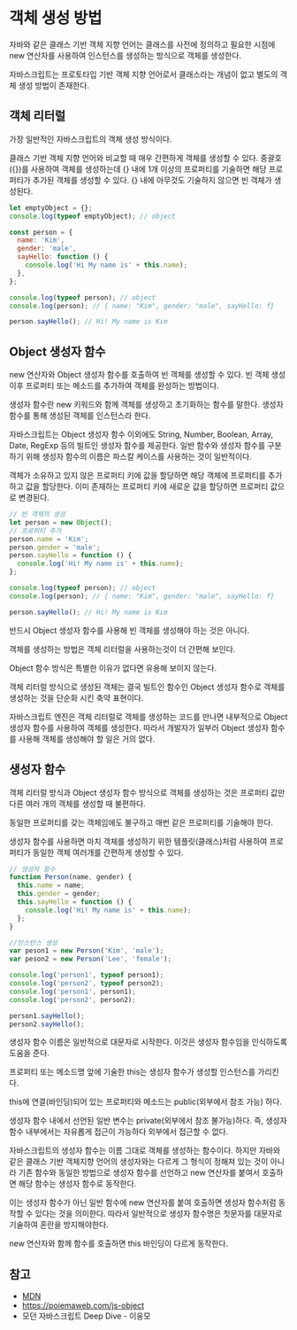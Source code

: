 # 객체 생성 방법

자바와 같은 클래스 기반 객체 지향 언어는 클래스를 사전에 정의하고 필요한 시점에 new 연산자를 사용하여 인스턴스를 생성하는 방식으로 객체를 생성한다.

자바스크립트는 프로토타입 기반 객체 지향 언어로서 클래스라는 개념이 없고 별도의 객체 생성 방법이 존재한다.

## 객체 리터럴

가장 일반적인 자바스크립트의 객체 생성 방식이다.

클래스 기반 객체 지향 언어와 비교할 때 매우 간편하게 객체를 생성할 수 있다. 중괄호({})를 사용하여 객체를 생성하는데 {} 내에 1개 이상의 프로퍼티를 기술하면 해당 프로퍼티가 추가된 객체를 생성할 수 있다. {} 내에 아무것도 기술하지 않으면 빈 객체가 생성된다.

```js
let emptyObject = {};
console.log(typeof emptyObject); // object

const person = {
  name: 'Kim',
  gender: 'male',
  sayHello: function () {
    console.log('Hi My name is' + this.name);
  },
};

console.log(typeof person); // object
console.log(person); // { name: "Kim", gender: "male", sayHello: f}

person.sayHello(); // Hi! My name is Kim
```

## Object 생성자 함수

new 연산자와 Object 생성자 함수를 호출하여 빈 객체를 생성할 수 있다. 빈 객체 생성 이후 프로퍼티 또는 메소드를 추가하여 객체를 완성하는 방법이다.

생성자 함수란 new 키워드와 함께 객체를 생성하고 초기화하는 함수를 말한다. 생성자 함수를 통해 생성된 객체를 인스턴스라 한다.

자바스크립트는 Object 생성자 함수 이외에도 String, Number, Boolean, Array, Date, RegExp 등의 빌트인 생성자 함수를 제공한다. 일반 함수와 생성자 함수를 구분하기 위해 생성자 함수의 이름은 파스칼 케이스를 사용하는 것이 일반적이다.

객체가 소유하고 있지 않은 프로퍼티 키에 값을 할당하면 해당 객체에 프로퍼티를 추가하고 값을 할당한다. 이미 존재하는 프로퍼티 키에 새로운 값을 할당하면 프로퍼티 값으로 변경된다.

```js
// 빈 객체의 생성
let person = new Object();
// 프로퍼티 추가
person.name = 'Kim';
person.gender = 'male';
person.sayHello = function () {
  console.log('Hi! My name is' + this.name);
};

console.log(typeof person); // object
console.log(person); // { name: "Kim", gender: "male", sayHello: f}

person.sayHello(); // Hi! My name is Kim
```

반드시 Object 생성자 함수를 사용해 빈 객체를 생성해야 하는 것은 아니다.

객체를 생성하는 방법은 객체 리터럴을 사용하는것이 더 간편해 보인다.

Object 함수 방식은 특별한 이유가 없다면 유용해 보이지 않는다.

객체 리터럴 방식으로 생성된 객체는 결국 빌트인 함수인 Object 생성자 함수로 객체를 생성하는 것을 단순화 시킨 축약 표현이다.

자바스크립트 엔진은 객체 리터럴로 객체를 생성하는 코드를 만나면 내부적으로 Object 생성자 함수를 사용하여 객체를 생성한다. 따라서 개발자가 일부러 Object 생성자 함수를 사용해 객체를 생성해야 할 일은 거의 없다.

## 생성자 함수

객체 리터럴 방식과 Object 생성자 함수 방식으로 객체를 생성하는 것은 프로퍼티 값만 다른 여러 개의 객체를 생성할 때 불편하다.

동일한 프로퍼티를 갖는 객체임에도 불구하고 매번 같은 프로퍼티를 기술해야 한다.

생성자 함수를 사용하면 마치 객체를 생성하기 위한 템플릿(클래스)처럼 사용하여 프로퍼티가 동일한 객체 여러개를 간편하게 생성할 수 있다.

```js
// 생성자 함수
function Person(name, gender) {
  this.name = name;
  this.gender = gender;
  this.sayHello = function () {
    console.log('Hi! My name is' + this.name);
  };
}

//인스턴스 생성
var peson1 = new Person('Kim', 'male');
var peson2 = new Person('Lee', 'female');

console.log('person1', typeof person1);
console.log('person2', typeof person2);
console.log('person1', person1);
console.log('person2', person2);

person1.sayHello();
person2.sayHello();
```

생성자 함수 이름은 일반적으로 대문자로 시작한다. 이것은 생성자 함수임을 인식하도록 도움을 준다.

프로퍼티 또는 메소드명 앞에 기술한 this는 생성자 함수가 생성할 인스턴스를 가리킨다.

this에 연결(바인딩)되어 있는 프로퍼티와 메소드는 public(외부에서 참조 가능) 하다.

생성자 함수 내에서 선언된 일반 변수는 private(외부에서 참조 불가능)하다. 즉, 생성자 함수 내부에서는 자유롭게 접근이 가능하다 외부에서 접근할 수 없다.

자바스크립트의 생성자 함수는 이름 그대로 객체를 생성하는 함수이다. 하지만 자바와 같은 클래스 기반 객체지향 언어의 생성자와는 다르게 그 형식이 정해져 있는 것이 아니라 기존 함수와 동일한 방법으로 생성자 함수를 선언하고 new 연산자를 붙여서 호출하면 해당 함수는 생성자 함수로 동작한다.

이는 생성자 함수가 아닌 일반 함수에 new 연산자를 붙여 호출하면 생성자 함수처럼 동작할 수 있다는 것을 의미한다. 따라서 일반적으로 생성자 함수명은 첫문자를 대문자로 기술하여 혼란을 방지해야한다.

new 연산자와 함께 함수를 호출하면 this 바인딩이 다르게 동작한다.

## 참고

- [MDN](https://developer.mozilla.org/ko/)
- https://poiemaweb.com/js-object
- 모던 자바스크립트 Deep Dive - 이웅모
